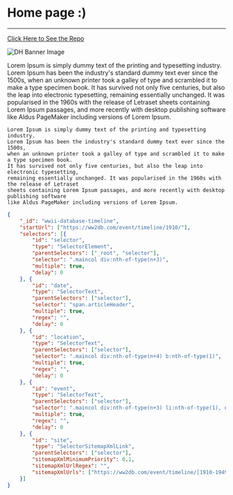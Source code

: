 # Home page :)

---

[Click Here to See the Repo](https://github.com/Michaelrappa/DH-assignment1)

![DH Banner Image](http://www.leavingthenest.com.au/wp-content/uploads/2015/03/clipart-thumbs-up-happy-smiley-emoticon-256x256-8595.png)

Lorem Ipsum is simply dummy text of the printing and typesetting industry. Lorem Ipsum has been the industry's standard dummy text ever since the 1500s, when an unknown printer took a galley of type and scrambled it to make a type specimen book. It has survived not only five centuries, but also the leap into electronic typesetting, remaining essentially unchanged. It was popularised in the 1960s with the release of Letraset sheets containing Lorem Ipsum passages, and more recently with desktop publishing software like Aldus PageMaker including versions of Lorem Ipsum.

```
Lorem Ipsum is simply dummy text of the printing and typesetting industry.
Lorem Ipsum has been the industry's standard dummy text ever since the 1500s,
when an unknown printer took a galley of type and scrambled it to make a type specimen book.
It has survived not only five centuries, but also the leap into electronic typesetting,
remaining essentially unchanged. It was popularised in the 1960s with the release of Letraset
sheets containing Lorem Ipsum passages, and more recently with desktop publishing software
like Aldus PageMaker including versions of Lorem Ipsum.
```

```json
{
    "_id": "wwii-database-timeline",
    "startUrl": ["https://ww2db.com/event/timeline/1910/"],
    "selectors": [{
        "id": "selector",
        "type": "SelectorElement",
        "parentSelectors": ["_root", "selector"],
        "selector": ".maincol div:nth-of-type(n+3)",
        "multiple": true,
        "delay": 0
    }, {
        "id": "date",
        "type": "SelectorText",
        "parentSelectors": ["selector"],
        "selector": "span.articleHeader",
        "multiple": true,
        "regex": "",
        "delay": 0
    }, {
        "id": "location",
        "type": "SelectorText",
        "parentSelectors": ["selector"],
        "selector": ".maincol div:nth-of-type(n+4) b:nth-of-type(1)",
        "multiple": true,
        "regex": "",
        "delay": 0
    }, {
        "id": "event",
        "type": "SelectorText",
        "parentSelectors": ["selector"],
        "selector": ".maincol div:nth-of-type(n+3) li:nth-of-type(1), div:nth-of-type(n+16) img",
        "multiple": true,
        "regex": "",
        "delay": 0
    }, {
        "id": "site",
        "type": "SelectorSitemapXmlLink",
        "parentSelectors": ["selector"],
        "sitemapXmlMinimumPriority": 0.1,
        "sitemapXmlUrlRegex": "",
        "sitemapXmlUrls": ["https://ww2db.com/event/timeline/[1910-1949]/"]
    }]
}
```
